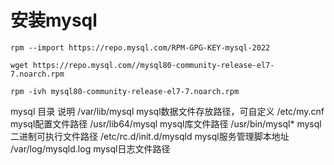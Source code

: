 # 安装mysql

```shell
rpm --import https://repo.mysql.com/RPM-GPG-KEY-mysql-2022

wget https://repo.mysql.com//mysql80-community-release-el7-7.noarch.rpm

rpm -ivh mysql80-community-release-el7-7.noarch.rpm

```



mysql 目录	说明
/var/lib/mysql	mysql数据文件存放路径，可自定义
/etc/my.cnf	mysql配置文件路径
/usr/lib64/mysql	mysql库文件路径
/usr/bin/mysql*	mysql二进制可执行文件路径
/etc/rc.d/init.d/mysqld	mysql服务管理脚本地址
/var/log/mysqld.log	mysql日志文件路径
